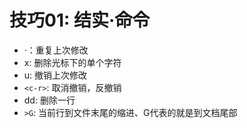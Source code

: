 # 技巧01: 结实·命令 

* ·：重复上次修改
* x: 删除光标下的单个字符
* u: 撤销上次修改
* `<c-r>`: 取消撤销，反撤销
* dd: 删除一行
* `>G`: 当前行到文件末尾的缩进、G代表的就是到文档尾部












